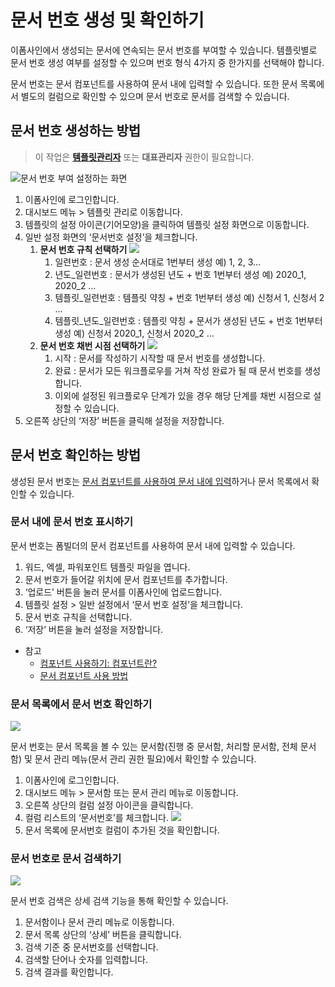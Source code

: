 # 문서 번호 생성 및 확인하기

이폼사인에서 생성되는 문서에 연속되는 문서 번호를 부여할 수 있습니다. 템플릿별로 문서 번호 생성 여부를 설정할 수 있으며 번호 형식 4가지 중 한가지를 선택해야 합니다.

문서 번호는 문서 컴포넌트를 사용하여 문서 내에 입력할 수 있습니다. 또한 문서 목록에서 별도의 컬럼으로 확인할 수 있으며 문서 번호로 문서를 검색할 수 있습니다.

## 문서 번호 생성하는 방법

> 이 작업은 [**템플릿관리자**](../undefined/undefined.md) 또는 **대표관리자** 권한이 필요합니다.

![&#xBB38;&#xC11C; &#xBC88;&#xD638; &#xBD80;&#xC5EC; &#xC124;&#xC815;&#xD558;&#xB294; &#xD654;&#xBA74;](https://www.eformsign.com/kr/support/wp-content/uploads/sites/5/2020/01/---------------------------.png)

1. 이폼사인에 로그인합니다.
2. 대시보드 메뉴 &gt; 템플릿 관리로 이동합니다.
3. 템플릿의 설정 아이콘\(기어모양\)을 클릭하여 템플릿 설정 화면으로 이동합니다.
4. 일반 설정 화면의 ‘문서번호 설정’을 체크합니다.
   1. **문서 번호 규칙 선택하기** ![](https://www.eformsign.com/kr/support/wp-content/uploads/sites/5/2020/01/---------------------------------1-1.png)
      1. 일련번호 : 문서 생성 순서대로 1번부터 생성 예\) 1, 2, 3… 
      2. 년도\_일련번호 : 문서가 생성된 년도 + 번호 1번부터 생성 예\) 2020\_1, 2020\_2 … 
      3. 템플릿\_일련번호 : 템플릿 약칭 + 번호 1번부터 생성 예\) 신청서 1, 신청서 2 … 
      4. 템플릿\_년도\_일련번호 : 템플릿 약칭 + 문서가 생성된 년도 + 번호 1번부터 생성 예\) 신청서 2020\_1, 신청서 2020\_2 … 
   2. **문서 번호 채번 시점 선택하기** ![](https://www.eformsign.com/kr/support/wp-content/uploads/sites/5/2020/01/----------------------------------------1-1.png)
      1. 시작 : 문서를 작성하기 시작할 때 문서 번호를 생성합니다. 
      2. 완료 : 문서가 모든 워크플로우를 거쳐 작성 완료가 될 때 문서 번호를 생성합니다. 
      3. 이외에 설정된 워크플로우 단계가 있을 경우 해당 단계를 채번 시점으로 설정할 수 있습니다. 
5. 오른쪽 상단의 ‘저장’ 버튼을 클릭해 설정을 저장합니다.

## 문서 번호 확인하는 방법

생성된 문서 번호는 [문서 컴포넌트를 사용하여 문서 내에 입력]()하거나 문서 목록에서 확인할 수 있습니다.

### 문서 내에 문서 번호 표시하기

문서 번호는 폼빌더의 문서 컴포넌트를 사용하여 문서 내에 입력할 수 있습니다.

1. 워드, 엑셀, 파워포인트 템플릿 파일을 엽니다.
2. 문서 번호가 들어갈 위치에 문서 컴포넌트를 추가합니다.
3. ‘업로드’ 버튼을 눌러 문서를 이폼사인에 업로드합니다.
4. 템플릿 설정 &gt; 일반 설정에서 ‘문서 번호 설정’을 체크합니다.
5. 문서 번호 규칙을 선택합니다.
6. ‘저장’ 버튼을 눌러 설정을 저장합니다.

* 참고
  * [컴포넌트 사용하기: 컴포넌트란?](https://www.eformsign.com/kr/support/manual/components/)
  * [문서 컴포넌트 사용 방법]()

### 문서 목록에서 문서 번호 확인하기

![](https://www.eformsign.com/kr/support/wp-content/uploads/sites/5/2020/01/--------------------------1-1.gif)

문서 번호는 문서 목록을 볼 수 있는 문서함\(진행 중 문서함, 처리할 문서함, 전체 문서함\) 및 문서 관리 메뉴\(문서 관리 권한 필요\)에서 확인할 수 있습니다.

1. 이폼사인에 로그인합니다.
2. 대시보드 메뉴 &gt; 문서함 또는 문서 관리 메뉴로 이동합니다.
3. 오른쪽 상단의 컬럼 설정 아이콘을 클릭합니다.
4. 컬럼 리스트의 ‘문서번호’를 체크합니다. ![](https://www.eformsign.com/kr/support/wp-content/uploads/sites/5/2020/01/---------------------------1-1.png)
5. 문서 목록에 문서번호 컬럼이 추가된 것을 확인합니다.

### 문서 번호로 문서 검색하기

![](https://www.eformsign.com/kr/support/wp-content/uploads/sites/5/2020/01/--------------------------.png)

문서 번호 검색은 상세 검색 기능을 통해 확인할 수 있습니다.

1. 문서함이나 문서 관리 메뉴로 이동합니다.
2. 문서 목록 상단의 ‘상세’ 버튼을 클릭합니다.
3. 검색 기준 중 문서번호를 선택합니다.
4. 검색할 단어나 숫자를 입력합니다.
5. 검색 결과를 확인합니다.

